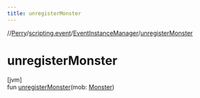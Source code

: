 ```yaml
---
title: unregisterMonster
---
```

//[Perry](../../../index.html)/[scripting.event](../index.html)/[EventInstanceManager](index.html)/[unregisterMonster](unregister-monster.html)



# unregisterMonster



[jvm]\
fun [unregisterMonster](unregister-monster.html)(mob: [Monster](../../server.life/-monster/index.html))




